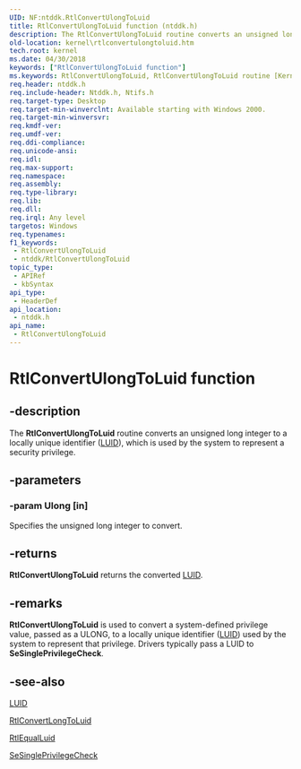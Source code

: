 ```yaml
---
UID: NF:ntddk.RtlConvertUlongToLuid
title: RtlConvertUlongToLuid function (ntddk.h)
description: The RtlConvertUlongToLuid routine converts an unsigned long integer to a locally unique identifier (LUID), which is used by the system to represent a security privilege.
old-location: kernel\rtlconvertulongtoluid.htm
tech.root: kernel
ms.date: 04/30/2018
keywords: ["RtlConvertUlongToLuid function"]
ms.keywords: RtlConvertUlongToLuid, RtlConvertUlongToLuid routine [Kernel-Mode Driver Architecture], k109_25b3458f-dc47-436f-af5b-7d6a9d8eeb2a.xml, kernel.rtlconvertulongtoluid, ntddk/RtlConvertUlongToLuid
req.header: ntddk.h
req.include-header: Ntddk.h, Ntifs.h
req.target-type: Desktop
req.target-min-winverclnt: Available starting with Windows 2000.
req.target-min-winversvr: 
req.kmdf-ver: 
req.umdf-ver: 
req.ddi-compliance: 
req.unicode-ansi: 
req.idl: 
req.max-support: 
req.namespace: 
req.assembly: 
req.type-library: 
req.lib: 
req.dll: 
req.irql: Any level
targetos: Windows
req.typenames: 
f1_keywords:
 - RtlConvertUlongToLuid
 - ntddk/RtlConvertUlongToLuid
topic_type:
 - APIRef
 - kbSyntax
api_type:
 - HeaderDef
api_location:
 - ntddk.h
api_name:
 - RtlConvertUlongToLuid
---
```


# RtlConvertUlongToLuid function


## -description

The <b>RtlConvertUlongToLuid</b> routine converts an unsigned long integer to a locally unique identifier (<a href="/windows-hardware/drivers/ddi/igpupvdev/ns-igpupvdev-_luid">LUID</a>), which is used by the system to represent a security privilege.

## -parameters

### -param Ulong [in]


Specifies the unsigned long integer to convert.

## -returns

<b>RtlConvertUlongToLuid</b> returns the converted <a href="/windows-hardware/drivers/ddi/igpupvdev/ns-igpupvdev-_luid">LUID</a>.

## -remarks

<b>RtlConvertUlongToLuid</b> is used to convert a system-defined privilege value, passed as a ULONG, to a locally unique identifier (<a href="/windows-hardware/drivers/ddi/igpupvdev/ns-igpupvdev-_luid">LUID</a>) used by the system to represent that privilege. Drivers typically pass a LUID to <b>SeSinglePrivilegeCheck</b>.

## -see-also

<a href="/windows-hardware/drivers/ddi/igpupvdev/ns-igpupvdev-_luid">LUID</a>



<a href="/windows-hardware/drivers/ddi/ntddk/nf-ntddk-rtlconvertlongtoluid">RtlConvertLongToLuid</a>



[RtlEqualLuid](../wdm/nf-wdm-rtlequalluid.md)



<a href="/windows-hardware/drivers/ddi/ntddk/nf-ntddk-sesingleprivilegecheck">SeSinglePrivilegeCheck</a>